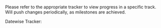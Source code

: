 Please refer to the appropriate tracker to view progress in a specific track. Will push changes periodically, as milestones are achieved.

Datewise Tracker:
